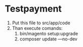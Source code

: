 # Testpayment

1. Put this file to src/app/code
2. Than execute comands: 
    1.  bin/magento setup:upgrade
    2.  composer update —no-dev

